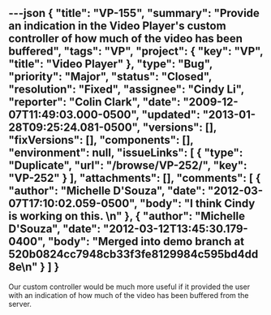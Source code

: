 ---json
{
  "title": "VP-155",
  "summary": "Provide an indication in the Video Player's custom controller of how much of the video has been buffered",
  "tags": "VP",
  "project": {
    "key": "VP",
    "title": "Video Player"
  },
  "type": "Bug",
  "priority": "Major",
  "status": "Closed",
  "resolution": "Fixed",
  "assignee": "Cindy Li",
  "reporter": "Colin Clark",
  "date": "2009-12-07T11:49:03.000-0500",
  "updated": "2013-01-28T09:25:24.081-0500",
  "versions": [],
  "fixVersions": [],
  "components": [],
  "environment": null,
  "issueLinks": [
    {
      "type": "Duplicate",
      "url": "/browse/VP-252/",
      "key": "VP-252"
    }
  ],
  "attachments": [],
  "comments": [
    {
      "author": "Michelle D'Souza",
      "date": "2012-03-07T17:10:02.059-0500",
      "body": "I think Cindy is working on this.&#x20;\n"
    },
    {
      "author": "Michelle D'Souza",
      "date": "2012-03-12T13:45:30.179-0400",
      "body": "Merged into demo branch at 520b0824cc7948cb33f3fe8129984c595bd4dd8e\n"
    }
  ]
}
---
Our custom controller would be much more useful if it provided the user with an indication of how much of the video has been buffered from the server.

        